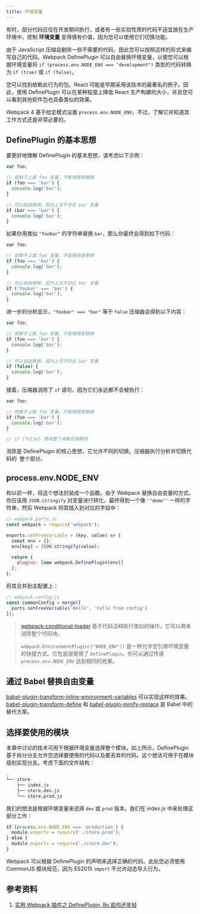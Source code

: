 ```yaml
---
title: 环境变量
---
```


有时，部分代码应仅在开发期间执行，或者有一些实验性质的代码不适宜放在生产环境中。控制 **环境变量** 变得很有价值，因为您可以使用它们切换功能。

由于 JavaScript 压缩会删除一些不需要的代码，因此您可以按照这样的形式来编写自己的代码。Webpack DefinePlugin 可以自由替换环境变量，以便您可以根据环境变量将 `if (process.env.NODE_ENV === "development")` 类型的代码转换为 `if (true)` 或 `if (false)`。

您可以找到依赖此行为的包。React 可能是早期采用该技术的最著名的例子。因此，使用 DefinePlugin 可以在某种程度上降低 React 生产构建的大小，并且您可以看到其他软件包也具备类似的效果。

Webpack 4 基于给定模式设置 `process.env.NODE_ENV`。不过，了解它并知道其工作方式还是非常必要的。

## DefinePlugin 的基本思想

要更好地理解 DefinePlugin 的基本思想，请考虑以下示例：

```js
var foo;

// 依赖于上面 foo 变量，不能够随意替换
if (foo === 'bar') {
  console.log('bar');
}

// 可以自由替换，因为上文不存在 bar 变量
if (bar === 'bar') {
  console.log('bar');
}
```

如果你用类似 `"foobar"` 的字符串替换 `bar`，那么你最终会得到如下代码：

```js
var foo;

// 依赖于上面 foo 变量，不能够随意替换
if (foo === 'bar') {
  console.log('bar');
}

// 可以自由替换，因为上文不存在 bar 变量
if ('foobar' === 'bar') {
  console.log('bar');
}
```

进一步的分析显示，`"foobar" === "bar"` 等于 `false` 压缩器会得到以下内容：

```js
var foo;

// 依赖于上面 foo 变量，不能够随意替换
if (foo === 'bar') {
  console.log('bar');
}

// 可以自由替换，因为上文不存在 bar 变量
if (false) {
  console.log('bar');
}
```

接着，压缩器消除了 `if` 语句，因为它们永远都不会被执行：

```js
var foo;

// 依赖于上面 foo 变量，不能够随意替换
if (foo === 'bar') {
  console.log('bar');
}

// if (false) 意味整个块都会被移除
```

消除是 DefinePlugin 的核心思想，它允许不同的切换。压缩器执行分析并切换代码的 ​​ 整个部分。

## process.env.NODE_ENV

和以前一样，将这个想法封装成一个函数。由于 Webpack 替换自由变量的方式，你应该用 `JSON.stringify` 对变量进行转化，最终得到一个像 `'"demo"'` 一样的字符串，然后 Webpack 将其插入到对应的字段中：

```js
// webpack.parts.js
const webpack = require('webpack');

exports.setFreeVariable = (key, value) => {
  const env = {};
  env[key] = JSON.stringify(value);

  return {
    plugins: [new webpack.DefinePlugin(env)]
  };
};
```

将其合并到主配置上：

```js
// webpack.config.js
const commonConfig = merge([
  parts.setFreeVariable('Hello', 'hello from config')
]);
```

> [webpack-conditional-loader](https://www.npmjs.com/package/webpack-conditional-loader) 基于代码注释执行类似的操作，它可以用来消除整个代码块。

> `webpack.EnvironmentPlugin(["NODE_ENV"])` 是一种允许您引用环境变量的快捷方式。它在底层使用了 `DefinePlugin`，你可以通过传递 `process.env.NODE_ENV` 达到相同的效果。

## 通过 Babel 替换自由变量

[babel-plugin-transform-inline-environment-variables](https://www.npmjs.com/package/babel-plugin-transform-inline-environment-variables) 可以实现这样的效果。[babel-plugin-transform-define](https://www.npmjs.com/package/babel-plugin-transform-define) 和 [babel-plugin-minify-replace](https://www.npmjs.com/package/babel-plugin-minify-replace) 是 Babel 中的替代方案。

## 选择要使用的模块

本章中讨论的技术可用于根据环境变量选择整个模块。如上所示，DefinePlugin 基于拆分分支允许您选择要使用的代码以及要丢弃的代码。这个想法可用于在模块级别实现分支。考虑下面的文件结构：

```bash
.
└── store
    ├── index.js
    ├── store.dev.js
    └── store.prod.js
```

我们的想法是根据环境变量来选择 `dev` 或 `prod` 版本。我们在 index.js 中来处理这部分工作：

```js
if (process.env.NODE_ENV === 'production') {
  module.exports = require('./store.prod');
} else {
  module.exports = require('./store.dev');
}
```

Webpack 可以根据 DefinePlugin 的声明来选择正确的代码。此处您必须使用 CommonJS 模块规范，因为 ES2015 `import` 不允许动态导入行为。

## 参考资料

1. [实用 Webpack 插件之 DefinePlugin, By 趁你还年轻](https://segmentfault.com/a/1190000017217915)
